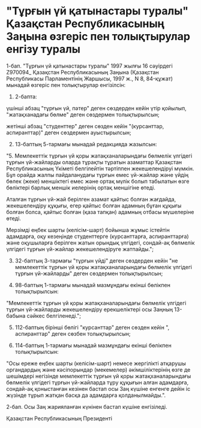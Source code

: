 # "Тұрғын үй қатынастары туралы" Қазақстан Республикасының Заңына өзгеріс пен толықтырулар енгізу туралы

1-бап. "Тұрғын үй қатынастары туралы" 1997 жылғы 16 сәуірдегі Z970094_ Қазақстан Республикасының Заңына (Қазақстан Республикасы Парламентінің Жаршысы, 1997 ж., N 8, 84-құжат) мынадай өзгеріс пен толықтырулар енгізілсін:

1) 2-бапта:

үшінші абзац "тұрғын үй, пәтер" деген сөздерден кейін үтір қойылып, "жатақханадағы бөлме" деген сөздермен толықтырылсын;

жетінші абзац "студенттер" деген сөзден кейін "(курсанттар, аспиранттар)" деген сөздермен ауыстырылсын;

2) 13-баптың 5-тармағы мынадай редакцияда жазылсын:

"5. Мемлекеттік тұрғын үй қоры жатақханаларындағы бөлмелік үлгідегі тұрғын үй-жайларды оларда тұрақты тұратын азаматтар Қазақстан Республикасының Үкіметі белгілейтін тәртіппен жекешелендіруі мүмкін. Бұл орайда жалпы пайдаланудағы тұрғын емес үй-жайлар және үйдің бөлек (жеке) меншіктегі емес және ортақ мүлік болып табылатын өзге бөліктері барлық меншік иелерінің ортақ меншігіне өтеді.

Аталған тұрғын үй-жай берілген азамат қайтыс болған жағдайда, жекешелендіру құқығы, егер қайтыс болған адамның бұған құқығы болған болса, қайтыс болған (қаза тапқан) адамның отбасы мүшелеріне өтеді.

Мерзімді еңбек шарты (келісім-шарт) бойынша жұмыс істейтін адамдарға, оқу кезеңінде студенттерге (курсанттарға, аспиранттарға) және оқушыларға берілген жатын орындық үлгідегі, сондай-ақ бөлмелік үлгідегі тұрғын үй-жайлар жекешелендіруге жатпайды.";

3) 32-баптың 3-тармағы "тұрғын үйді" деген сөздерден кейін "не мемлекеттік тұрғын үй қоры жатақханаларындағы бөлмелік үлгідегі тұрғын үй-жайларды" деген сөздермен толықтырылсын;

4) 98-баптың 1-тармағы мынадай мазмұндағы екінші бөлікпен толықтырылсын:

"Мемлекеттік тұрғын үй қоры жатақханаларындағы бөлмелік үлгідегі тұрғын үй-жайларды жекешелендіру ерекшеліктері осы Заңның 13-бабына сәйкес белгіленеді.";

5) 112-баптың бірінші бөлігі "курсанттар" деген сөзден кейін ", аспиранттар" деген сөзбен толықтырылсын;

6) 114-баптың 1-тармағы мынадай мазмұндағы екінші бөлікпен толықтырылсын:

"Осы ереже еңбек шарты (келісім-шарт) немесе жергілікті атқарушы органдардың және кәсіпорындар (мекемелер) әкімшіліктерінің өзге де шешімдері негізінде мемлекеттік тұрғын үй қоры жатақханаларындағы бөлмелік үлгідегі тұрғын үй-жайларда тұру құқығын алған адамдарға, сондай-ақ қоныстанған кезінен бастап осы Заң күшіне енгенге дейін іс жүзінде тұрып жатқан басқа да адамдарға қолданылмайды.".

2-бап. Осы Заң жарияланған күнінен бастап күшіне енгізіледі.

Қазақстан Республикасының Президенті

